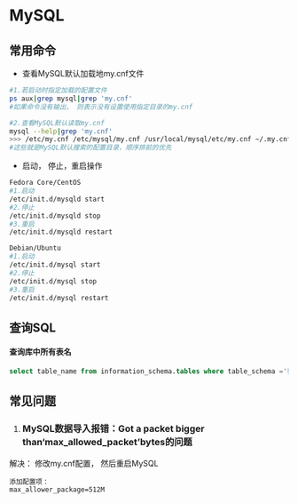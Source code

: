 # MySQL



## 常用命令

- 查看MySQL默认加载地my.cnf文件
```bash
#1.若启动时指定加载的配置文件
ps aux|grep mysql|grep 'my.cnf'
#如果命令没有输出， 则表示没有设置使用指定目录的my.cnf

#2.查看MySQL默认读取my.cnf
mysql --help|grep 'my.cnf'
>>> /etc/my.cnf /etc/mysql/my.cnf /usr/local/mysql/etc/my.cnf ~/.my.cnf
#这些就是MySQL默认搜索的配置目录，顺序排前的优先
```



- 启动， 停止，重启操作
```bash
Fedora Core/CentOS
#1.启动
/etc/init.d/mysqld start
#2.停止
/etc/init.d/mysqld stop
#3.重启
/etc/init.d/mysqld restart

Debian/Ubuntu
#1.启动
/etc/init.d/mysql start
#2.停止
/etc/init.d/mysql stop
#3.重启
/etc/init.d/mysql restart
```



## 查询SQL

#### 查询库中所有表名

```sql
select table_name from information_schema.tables where table_schema ='表名' and table_type='base table';
```










## 常见问题

1. ### MySQL数据导入报错：Got a packet bigger than‘max_allowed_packet’bytes的问题

解决： 修改my.cnf配置， 然后重启MySQL

```
添加配置项：
max_allower_package=512M
```